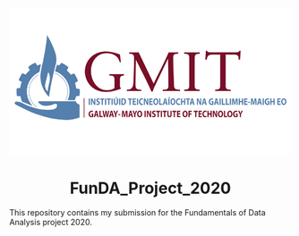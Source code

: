 ![GMIT_Logo.png](GMIT-logo.png)

# <div align="center"> FunDA_Project_2020 <div>
This repository contains my submission for the Fundamentals of Data Analysis project 2020.
